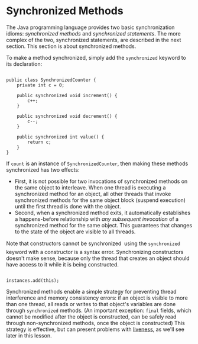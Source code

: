 
# Synchronized Methods

The Java programming language provides two basic synchronization idioms: *synchronized methods* and *synchronized statements*. The more complex of the two, synchronized statements, are described in the next section. This section is about synchronized methods.

To make a method synchronized, simply add the `synchronized` keyword to its declaration:

```

public class SynchronizedCounter {
    private int c = 0;

    public synchronized void increment() {
        c++;
    }

    public synchronized void decrement() {
        c--;
    }

    public synchronized int value() {
        return c;
    }
}

```

If `count` is an instance of `SynchronizedCounter`, then making these methods synchronized has two effects:

- First, it is not possible for two invocations of synchronized methods on the same object to interleave. When one thread is executing a synchronized method for an object, all other threads that invoke synchronized methods for the same object block (suspend execution) until the first thread is done with the object.
- Second, when a synchronized method exits, it automatically establishes a happens-before relationship with *any subsequent invocation* of a synchronized method for the same object. This guarantees that changes to the state of the object are visible to all threads.

Note that constructors cannot be synchronized &#151; using the `synchronized` keyword with a constructor is a syntax error. Synchronizing constructors doesn't make sense, because only the thread that creates an object should have access to it while it is being constructed.

```

instances.add(this);

```

Synchronized methods enable a simple strategy for preventing thread interference and memory consistency errors: if an object is visible to more than one thread, all reads or writes to that object's variables are done through `synchronized` methods. (An important exception: `final` fields, which cannot be modified after the object is constructed, can be safely read through non-synchronized methods, once the object is constructed) This strategy is effective, but can present problems with [liveness](liveness.html), as we'll see later in this lesson.
